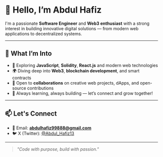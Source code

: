 # 👋 Hello, I’m Abdul Hafiz

I'm a passionate **Software Engineer** and **Web3 enthusiast** with a strong interest in building innovative digital solutions — from modern web applications to decentralized systems.

---

## 🚀 What I’m Into

- 🧠 Exploring **JavaScript**, **Solidity**, **React.js** and modern web technologies
- 🌍 Diving deep into **Web3**, **blockchain development**, and smart contracts
- 🤝 Open to **collaborations** on creative web projects, dApps, and open-source contributions
- 💼 Always learning, always building — let’s connect and grow together!

---

## 📫 Let's Connect

- 📧 Email: **abdulhafiz99888@gmail.com**  
- 🐦 X (Twitter): [@Abdul_Hafiz13](https://x.com/Abdul_Hafiz13) 
---

> *"Code with purpose, build with passion."*
